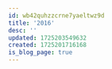```yaml
---
id: wb42quhzzcrne7yaeltwz9d
title: '2016'
desc: ''
updated: 1725203549632
created: 1725201716168
is_blog_page: true
---
```

